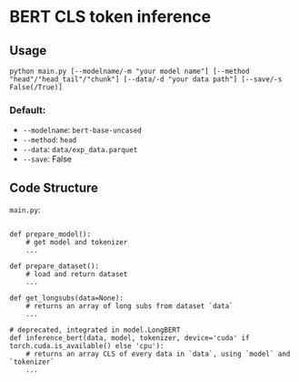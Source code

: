# BERT CLS token inference

## Usage
```{shell}
python main.py [--modelname/-m "your model name"] [--method "head"/"head_tail"/"chunk"] [--data/-d "your data path"] [--save/-s False(/True)]
```
### Default:
- `--modelname`: `bert-base-uncased`
- `--method`: `head`
- `--data`: `data/exp_data.parquet`
- `--save`: False

## Code Structure
`main.py`:
```{python}

def prepare_model():
    # get model and tokenizer
    ...

def prepare_dataset():
    # load and return dataset
    ...

def get_longsubs(data=None):
    # returns an array of long subs from dataset `data`
    ...

# deprecated, integrated in model.LongBERT
def inference_bert(data, model, tokenizer, device='cuda' if torch.cuda.is_available() else 'cpu'):
    # returns an array CLS of every data in `data`, using `model` and `tokenizer`
    ...
```